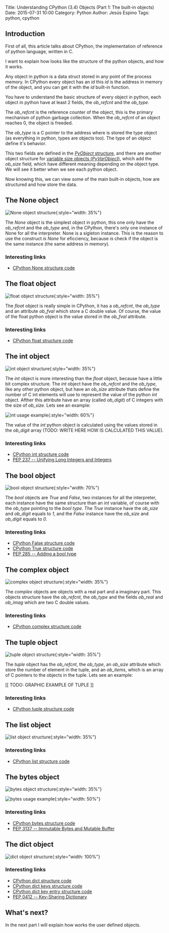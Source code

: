Title: Understanding CPython (3.4) Objects (Part 1: The built-in objects)
Date: 2015-07-31 10:00
Category: Python
Author: Jesús Espino
Tags: python, cpython

Introduction
------------

First of all, this article talks about CPython, the implementation of reference
of python language, written in C.

I want to explain how looks like the structure of the python objects, and how
it works.

Any object in python is a data struct stored in any point of the process
memory. In CPython every object has an *id* this *id* is the address in memory
of the object, and you can get it with the *id* built-in function.

You have to understand the basic structure of every object in
python, each object in python have at least 2 fields, the *ob_refcnt* and the
*ob_type*.

The *ob_refcnt* is the reference counter of the object, this is the primary
mechanism of python garbage collection. When the *ob_refcnt* of an object
reaches 0, the object is freeded.

The *ob_type* is a C pointer to the address where is stored the type object (as
everything in python, types are objects too). The type of an object define it's
behavior.

This two fields are defined in the [*PyObject*
structure](https://hg.python.org/cpython/file/b4cbecbc0781/Include/object.h#l105),
and there are another object structure for [variable size objects
(*PyVarObject*)](https://hg.python.org/cpython/file/b4cbecbc0781/Include/object.h#l111),
which add the *ob_size* field, which have different meaning depending on the
object type. We will see it better when we see each python object.

Now knowing this, we can view some of the main built-in objects, how are
structured and how store the data.

The None object
---------------

![None object structure]({filename}/images/cpython-objects/None.svg){:style="width: 35%"}

The *None* object is the simplest object in python, this one only have the
*ob_refcnt* and the *ob_type* and, in the CPython, there's only one instance of
None for all the interpreter. None is a sigleton instance. This is the reason
to use the construct *is* *None* for eficciency, because *is* check if the
object is the same instance (the same address in memory).

### Interesting links

* [CPython None structure code](https://hg.python.org/cpython/file/b4cbecbc0781/Objects/object.c#l1453)

The float object
----------------

![float object structure]({filename}/images/cpython-objects/Float.svg){:style="width: 35%"}

The *float* object is really simple in CPython, it has a *ob_refcnt*, the
*ob_type* and an attribute *ob_fval* which store a C double value. Of course,
the value of the float python object is the value stored in the *ob_fval*
attribute.

### Interesting links

* [CPython float structure code](https://hg.python.org/cpython/file/b4cbecbc0781/Include/floatobject.h#l15)

The int object
--------------

![int object structure]({filename}/images/cpython-objects/Int.svg){:style="width: 35%"}

The *int* object is more interesting than the *float* object, because have a
little bit complex structure. The *int* object have the *ob_refcnt* and the
*ob_type*, like any other python object, but have an *ob_size* attribute thats
define the number of C int elements will use to represent the value of the
python *int* object. Afther this attribute have an array (called *ob_digit*) of
C integers with the size of *ob_size*. Lets see an example:

![int usage example]({filename}/images/cpython-objects/Int-Usage.svg){:style="width: 60%"}

The value of the *int* python object is calculated using the values stored in
the *ob_digit* array (TODO: WRITE HERE HOW IS CALCULATED THIS VALUE).

### Interesting links

* [CPython int structure code](https://hg.python.org/cpython/file/b4cbecbc0781/Include/longintrepr.h#l89)
* [PEP 237 -- Unifying Long Integers and Integers](https://www.python.org/dev/peps/pep-0237/)

The bool object
---------------

![bool object structure]({filename}/images/cpython-objects/True-False.svg){:style="width: 70%"}

The *bool* objects are *True* and *False*, two instances for all the
interpreter, each instance have the same structure than an *int* variable, of
course with the *ob_type* pointing to the *bool* *type*. The *True* instance
have the *ob_size* and *ob_digit* equals to *1*, and the *False* instance have
the *ob_size* and *ob_digit* equals to *0*.

### Interesting links

* [CPython False structure code](https://hg.python.org/cpython/file/b4cbecbc0781/Objects/boolobject.c#l176)
* [CPython True structure code](https://hg.python.org/cpython/file/b4cbecbc0781/Objects/boolobject.c#l181)
* [PEP 285 -- Adding a bool type](https://www.python.org/dev/peps/pep-0285/)

The complex object
------------------

![complex object structure]({filename}/images/cpython-objects/Complex.svg){:style="width: 35%"}

The *complex* objects are objects with a real part and a imaginary part. This
objects structure have the *ob_refcnt*, the *ob_type* and the fields *ob_real*
and *ob_imag* which are two C double values.

### Interesting links

* [CPython complex structure code](https://hg.python.org/cpython/file/b4cbecbc0781/Include/complexobject.h#l10)

The tuple object
----------------

![tuple object structure]({filename}/images/cpython-objects/Tuple.svg){:style="width: 35%"}

The *tuple* object has the *ob_refcnt*, the *ob_type*, an *ob_size* attribute
which store the number of element in the tuple, and an *ob_items*, which is an
array of C pointers to the objects in the tuple. Lets see an example:

[[ TODO: GRAPHIC EXAMPLE OF TUPLE ]]

### Interesting links

* [CPython tuple structure code](https://hg.python.org/cpython/file/b4cbecbc0781/Include/tupleobject.h#l25)

The list object
---------------

![list object structure]({filename}/images/cpython-objects/List.svg){:style="width: 35%"}

### Interesting links

* [CPython list structure code](https://hg.python.org/cpython/file/b4cbecbc0781/Include/listobject.h#l23)

The bytes object
----------------

![bytes object structure]({filename}/images/cpython-objects/Bytes.svg){:style="width: 35%"}

![bytes usage example]({filename}/images/cpython-objects/Bytes-Usage.svg){:style="width: 50%"}

### Interesting links

* [CPython bytes structure code](https://hg.python.org/cpython/file/b4cbecbc0781/Include/bytesobject.h#l31)
* [PEP 3137 -- Immutable Bytes and Mutable Buffer](https://www.python.org/dev/peps/pep-3137/)

The dict object
---------------

![dict object structure]({filename}/images/cpython-objects/Dict.svg){:style="width: 100%"}

### Interesting links

* [CPython dict structure code](https://hg.python.org/cpython/file/b4cbecbc0781/Include/dictobject.h#l23)
* [CPython dict keys structure code](https://hg.python.org/cpython/file/b4cbecbc0781/Objects/dictobject.c#l87)
* [CPython dict key entry structure code](https://hg.python.org/cpython/file/b4cbecbc0781/Objects/dictobject.c#l77)
* [PEP 0412 -- Key-Sharing Dictionary](https://www.python.org/dev/peps/pep-0412/)

What's next?
------------

In the next part I will explain how works the user defined objects.
